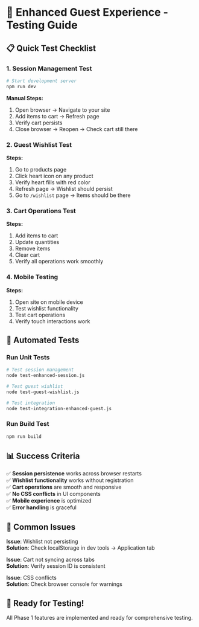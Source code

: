 # 🧪 Enhanced Guest Experience - Testing Guide

## **📋 Quick Test Checklist**

### **1. Session Management Test**
```bash
# Start development server
npm run dev
```

**Manual Steps:**
1. Open browser → Navigate to your site
2. Add items to cart → Refresh page
3. Verify cart persists
4. Close browser → Reopen → Check cart still there

### **2. Guest Wishlist Test**
**Steps:**
1. Go to products page
2. Click heart icon on any product
3. Verify heart fills with red color
4. Refresh page → Wishlist should persist
5. Go to `/wishlist` page → Items should be there

### **3. Cart Operations Test**
**Steps:**
1. Add items to cart
2. Update quantities
3. Remove items
4. Clear cart
5. Verify all operations work smoothly

### **4. Mobile Testing**
**Steps:**
1. Open site on mobile device
2. Test wishlist functionality
3. Test cart operations
4. Verify touch interactions work

## **🔧 Automated Tests**

### **Run Unit Tests**
```bash
# Test session management
node test-enhanced-session.js

# Test guest wishlist
node test-guest-wishlist.js

# Test integration
node test-integration-enhanced-guest.js
```

### **Run Build Test**
```bash
npm run build
```

## **📊 Success Criteria**

✅ **Session persistence** works across browser restarts  
✅ **Wishlist functionality** works without registration  
✅ **Cart operations** are smooth and responsive  
✅ **No CSS conflicts** in UI components  
✅ **Mobile experience** is optimized  
✅ **Error handling** is graceful  

## **🐛 Common Issues**

**Issue**: Wishlist not persisting  
**Solution**: Check localStorage in dev tools → Application tab  

**Issue**: Cart not syncing across tabs  
**Solution**: Verify session ID is consistent  

**Issue**: CSS conflicts  
**Solution**: Check browser console for warnings  

## **🚀 Ready for Testing!**

All Phase 1 features are implemented and ready for comprehensive testing. 